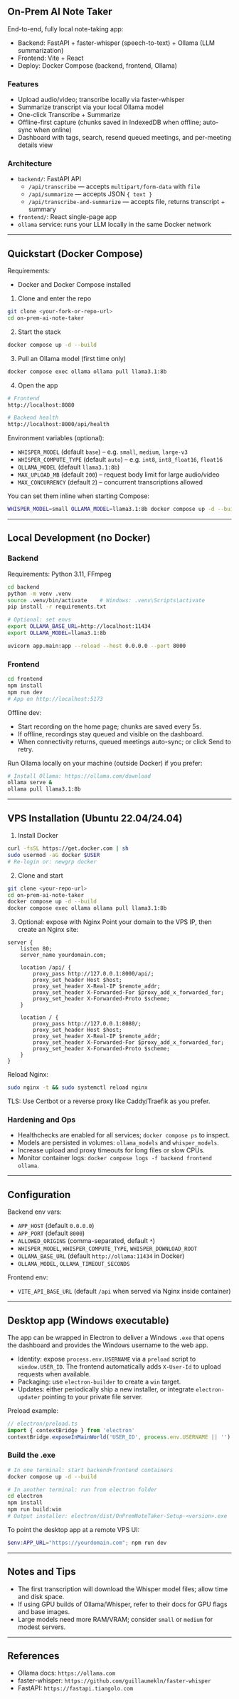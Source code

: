 ## On-Prem AI Note Taker

End-to-end, fully local note-taking app:
- Backend: FastAPI + faster-whisper (speech-to-text) + Ollama (LLM summarization)
- Frontend: Vite + React
- Deploy: Docker Compose (backend, frontend, Ollama)

### Features
- Upload audio/video; transcribe locally via faster-whisper
- Summarize transcript via your local Ollama model
- One-click Transcribe + Summarize
- Offline-first capture (chunks saved in IndexedDB when offline; auto-sync when online)
- Dashboard with tags, search, resend queued meetings, and per-meeting details view

### Architecture
- `backend/`: FastAPI API
  - `/api/transcribe` — accepts `multipart/form-data` with `file`
  - `/api/summarize` — accepts JSON `{ text }`
  - `/api/transcribe-and-summarize` — accepts file, returns transcript + summary
- `frontend/`: React single-page app
- `ollama` service: runs your LLM locally in the same Docker network

---

## Quickstart (Docker Compose)

Requirements:
- Docker and Docker Compose installed

1) Clone and enter the repo
```bash
git clone <your-fork-or-repo-url>
cd on-prem-ai-note-taker
```

2) Start the stack
```bash
docker compose up -d --build
```

3) Pull an Ollama model (first time only)
```bash
docker compose exec ollama ollama pull llama3.1:8b
```

4) Open the app
```bash
# Frontend
http://localhost:8080

# Backend health
http://localhost:8000/api/health
```

Environment variables (optional):
- `WHISPER_MODEL` (default `base`) – e.g. `small`, `medium`, `large-v3`
- `WHISPER_COMPUTE_TYPE` (default `auto`) – e.g. `int8`, `int8_float16`, `float16`
- `OLLAMA_MODEL` (default `llama3.1:8b`)
- `MAX_UPLOAD_MB` (default `200`) – request body limit for large audio/video
- `MAX_CONCURRENCY` (default `2`) – concurrent transcriptions allowed

You can set them inline when starting Compose:
```bash
WHISPER_MODEL=small OLLAMA_MODEL=llama3.1:8b docker compose up -d --build
```

---

## Local Development (no Docker)

### Backend
Requirements: Python 3.11, FFmpeg
```bash
cd backend
python -m venv .venv
source .venv/bin/activate    # Windows: .venv\Scripts\activate
pip install -r requirements.txt

# Optional: set envs
export OLLAMA_BASE_URL=http://localhost:11434
export OLLAMA_MODEL=llama3.1:8b

uvicorn app.main:app --reload --host 0.0.0.0 --port 8000
```

### Frontend
```bash
cd frontend
npm install
npm run dev
# App on http://localhost:5173
```

Offline dev:
- Start recording on the home page; chunks are saved every 5s.
- If offline, recordings stay queued and visible on the dashboard.
- When connectivity returns, queued meetings auto-sync; or click Send to retry.

Run Ollama locally on your machine (outside Docker) if you prefer:
```bash
# Install Ollama: https://ollama.com/download
ollama serve &
ollama pull llama3.1:8b
```

---

## VPS Installation (Ubuntu 22.04/24.04)

1) Install Docker
```bash
curl -fsSL https://get.docker.com | sh
sudo usermod -aG docker $USER
# Re-login or: newgrp docker
```

2) Clone and start
```bash
git clone <your-repo-url>
cd on-prem-ai-note-taker
docker compose up -d --build
docker compose exec ollama ollama pull llama3.1:8b
```

3) Optional: expose with Nginx
Point your domain to the VPS IP, then create an Nginx site:
```nginx
server {
    listen 80;
    server_name yourdomain.com;

    location /api/ {
        proxy_pass http://127.0.0.1:8000/api/;
        proxy_set_header Host $host;
        proxy_set_header X-Real-IP $remote_addr;
        proxy_set_header X-Forwarded-For $proxy_add_x_forwarded_for;
        proxy_set_header X-Forwarded-Proto $scheme;
    }

    location / {
        proxy_pass http://127.0.0.1:8080/;
        proxy_set_header Host $host;
        proxy_set_header X-Real-IP $remote_addr;
        proxy_set_header X-Forwarded-For $proxy_add_x_forwarded_for;
        proxy_set_header X-Forwarded-Proto $scheme;
    }
}
```

Reload Nginx:
```bash
sudo nginx -t && sudo systemctl reload nginx
```

TLS: Use Certbot or a reverse proxy like Caddy/Traefik as you prefer.

### Hardening and Ops
- Healthchecks are enabled for all services; `docker compose ps` to inspect.
- Models are persisted in volumes: `ollama_models` and `whisper_models`.
- Increase upload and proxy timeouts for long files or slow CPUs.
- Monitor container logs: `docker compose logs -f backend frontend ollama`.

---

## Configuration

Backend env vars:
- `APP_HOST` (default `0.0.0.0`)
- `APP_PORT` (default `8000`)
- `ALLOWED_ORIGINS` (comma-separated, default `*`)
- `WHISPER_MODEL`, `WHISPER_COMPUTE_TYPE`, `WHISPER_DOWNLOAD_ROOT`
- `OLLAMA_BASE_URL` (default `http://ollama:11434` in Docker)
- `OLLAMA_MODEL`, `OLLAMA_TIMEOUT_SECONDS`

Frontend env:
- `VITE_API_BASE_URL` (default `/api` when served via Nginx inside container)

---

## Desktop app (Windows executable)

The app can be wrapped in Electron to deliver a Windows `.exe` that opens the dashboard and provides the Windows username to the web app.

- Identity: expose `process.env.USERNAME` via a `preload` script to `window.USER_ID`. The frontend automatically adds `X-User-Id` to upload requests when available.
- Packaging: use `electron-builder` to create a `win` target.
- Updates: either periodically ship a new installer, or integrate `electron-updater` pointing to your private file server.

Preload example:
```ts
// electron/preload.ts
import { contextBridge } from 'electron'
contextBridge.exposeInMainWorld('USER_ID', process.env.USERNAME || '')
```

### Build the .exe
```bash
# In one terminal: start backend+frontend containers
docker compose up -d --build

# In another terminal: run from electron folder
cd electron
npm install
npm run build:win
# Output installer: electron/dist/OnPremNoteTaker-Setup-<version>.exe
```

To point the desktop app at a remote VPS UI:
```powershell
$env:APP_URL="https://yourdomain.com"; npm run dev
```

---

## Notes and Tips
- The first transcription will download the Whisper model files; allow time and disk space.
- If using GPU builds of Ollama/Whisper, refer to their docs for GPU flags and base images.
- Large models need more RAM/VRAM; consider `small` or `medium` for modest servers.

---

## References
- Ollama docs: `https://ollama.com`
- faster-whisper: `https://github.com/guillaumekln/faster-whisper`
- FastAPI: `https://fastapi.tiangolo.com`


